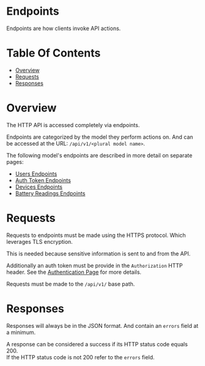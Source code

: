# Endpoints
Endpoints are how clients invoke API actions.

# Table Of Contents
- [Overview](#overview)
- [Requests](#requests)
- [Responses](#responses)

# Overview
The HTTP API is accessed completely via endpoints.  

Endpoints are categorized by the model they perform actions on. And can be 
accessed at the URL: `/api/v1/<plural model name>`.  

The following model's endpoints are described in more detail on separate pages: 

- [Users Endpoints](/server/docs/endpoints/Users.md)
- [Auth Token Endpoints](/server/docs/endpoints/Auth-Tokens.md)
- [Devices Endpoints](/server/docs/endpoints/Devices.md)
- [Battery Readings Endpoints](/server/docs/endpoints/Battery-Readings.md)  

# Requests
Requests to endpoints must be made using the HTTPS protocol. Which leverages 
TLS encryption.  

This is needed because sensitive information is sent to and from the API.  

Additionally an auth token must be provide in the `Authorization` HTTP header. 
See the [Authentication Page](/server/docs/Authentication.md#providing-auth-tokens) 
for more details.  

Requests must be made to the `/api/v1/` base path. 

# Responses
Responses will always be in the JSON format. And contain an `errors` field at 
a minimum.  

A response can be considered a success if its HTTP status code equals 200.  
If the HTTP status code is not 200 refer to the `errors` field.  
